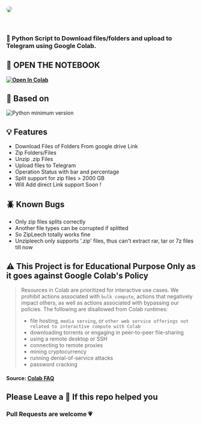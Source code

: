 # <img src='https://user-images.githubusercontent.com/125879861/226643540-f7a199dc-4d1a-4b31-b9c5-2deaa7dcfcea.jpg' style=border-radius:30px></img>

<br>

### 🐍 Python Script to Download files/folders and upload to Telegram using Google Colab.

 <b><h2>📖 OPEN THE NOTEBOOK </h2><a href="https://colab.research.google.com/drive/1m4OFuZeuJ83fpG22dwhsJkyYHR3ld9hC?usp=sharing" target="_parent"><img src="https://colab.research.google.com/assets/colab-badge.svg" alt="Open In Colab"/></a></b>


## <b>🔖 Based on</b>
![Python minimum version](https://img.shields.io/badge/Python-3.0%2B-brightgreen)
## <b>💡 Features</b>

 - Download Files of Folders From google drive Link
 - Zip Folders/Files
 - Unzip .zip Files
 - Upload files to Telegram
 - Operation Status with bar and percentage 
 - Split support for zip files > 2000 GB
 - Will Add direct Link support Soon !

## <b>🪲 Known Bugs</b>

 - Only zip files splits correctly 
 - Another file types can be corrupted if splitted
 - So ZipLeech totally works fine
 - Unzipleech only supports '.zip' files, thus can't extract rar, tar or 7z files till now

## <b>⚠️ This Project is for Educational Purpose Only as it goes against Google Colab's Policy</b>

> Resources in Colab are prioritized for interactive use cases. We prohibit actions associated with `bulk compute`, actions that negatively impact others, as well as actions associated with bypassing our policies. The following are disallowed from Colab runtimes:
>- file hosting, `media serving`, or `other web service offerings not related to interactive compute with Colab`
>- downloading torrents or engaging in peer-to-peer file-sharing
>- using a remote desktop or SSH
>- connecting to remote proxies
>- mining cryptocurrency
>- running denial-of-service attacks
>- password cracking

<h4>Source: <a href="https://research.google.com/colaboratory/faq.html">Colab FAQ</a></h4>

## <b> Please Leave a 🌟 If this repo helped you</b>

### <b>Pull Requests are welcome 💗